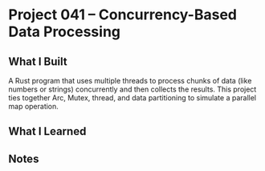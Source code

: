 # Project 041 – Concurrency-Based Data Processing

## What I Built
A Rust program that uses multiple threads to process chunks of data (like numbers or strings) concurrently and then collects the results. This project ties together Arc, Mutex, thread, and data partitioning to simulate a parallel map operation.

## What I Learned

## Notes
